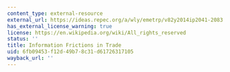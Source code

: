 ```yaml
---
content_type: external-resource
external_url: https://ideas.repec.org/a/wly/emetrp/v82y2014ip2041-2083.html
has_external_license_warning: true
license: https://en.wikipedia.org/wiki/All_rights_reserved
status: ''
title: Information Frictions in Trade
uid: 6fb09453-f12d-49b7-8c31-d61726317105
wayback_url: ''
---
```

